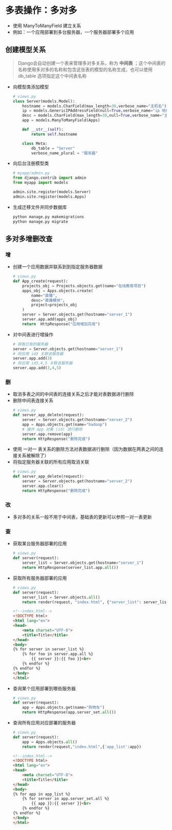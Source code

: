 # 多表操作：多对多
- 使用 ManyToManyField 建立关系
- 例如：一个应用部署到多台服务器，一个服务器部署多个应用
## 创建模型关系
> Django会自动创建一个表来管理多对多关系，称为 __中间表__ ；这个中间表的名称使用多对多的名称和包含这张表的模型的名称生成，也可以使用 db_table 选项指定这个中间表名称
- 向模型类添加模型
    ```python
    # views.py
    class Server(models.Model):
        hostname = models.CharField(max_length=30,verbose_name="主机名")
        ip = models.GenericIPAddressField(null=True,verbose_name="ip 地址")
        desc = models.CharField(max_length=30,null=True,verbose_name="主机描述")
        app = models.ManyToManyField(Apps)

        def __str__(self):
            return self.hostname

        class Meta:
            db_table = "Server"
            verbose_name_plural = "服务器"
    ```
- 向后台注册模型类
    ```python
    # myapp/admin.py
    from django.contrib import admin
    from myapp import models

    admin.site.register(models.Server)
    admin.site.register(models.Apps)
    ```
- 生成迁移文件并同步数据库
    ```bash
    python manage.py makemigrations
    python manage.py migrate

## 多对多增删改查
### 增
- 创建一个应用数据并联系到到指定服务器数据
    ```python
    # views.py
    def App_create(request):
        projects_obj = Projects.objects.get(name="在线教育项目")
        apps_obj = Apps.objects.create(
            name="直播",
            desc="直播模块",
            project=projects_obj
        )
        server = Server.objects.get(hostname="server_1")
        server.app.add(apps_obj)
        return  HttpResponse("应用增加完成")
    ```
- 对中间表进行增操作
    ```python
    # 获取已有的服务器
    server = Server.objects.get(hostname="server_1")
    # 将应用 id3 关联该服务器
    server.app.add(3)
    # 将应用 id3,4,5 关联该服务器
    server.app.add(3,4,5)
    ```
### 删
- 取消多表之间的中间表的连接关系之后才能对表数据进行删除
- 删除中间表连接关系
    ```python
    # views.py
    def server_app_delete(request):
        server = Server.objects.get(hostname="server_2")
        app = Apps.objects.get(name="hadoop")
        # 操作 app 对象 (id) 进行删除
        server.app.remove(app)
        return HttpResponse("删除完成")
    ```
- 使用 一对一 表关系的删除方法对表数据进行删除（因为数据在两表之间的连接关系被解除了）
- 将指定服务器关联的所有应用取消关联
    ```python
    # views.py
    def server_app_delete(request):
        server = Server.objects.get(hostname="server_2")
        server.app.clear()
        return HttpResponse("删除完成")
    ```
### 改
- 多对多的关系一般不用于中间表，基础表的更新可以参照一对一表更新
### 查
- 获取某台服务器部署的应用
    ```python
    # views.py
    def server(request):
        server_list = Server.objects.get(hostname="server_1")
        return HttpResponse(server_list.app.all())
    ```
- 获取所有服务器部署的应用
    ```python
    # views.py
    def server(request):
        server_list = Server.objects.all()
        return render(request, "index.html", {"server_list": server_list})
    ```
    ```html
    <!--index.html-->
    <!DOCTYPE html>
    <html lang="en">
    <head>
        <meta charset="UTF-8">
        <title>Title</title>
    </head>
    <body>
    {% for server in server_list %}
        {% for foo in server.app.all %}
            {{ server }}:{{ foo }}<br>
        {% endfor %}
    {% endfor %}
    </body>
    </html>
    ```
- 查询某个应用部署到哪些服务器
    ```python
    # views.py
    def server(request):
        app = Apps.objects.get(name="购物车")
        return HttpResponse(app.server_set.all())
    ```
- 查询所有应用对应部署的服务器
    ```python
    # views.py
    def server(request):
        app = Apps.objects.all()
        return render(request,"index.html",{'app_list':app})
    ```
    ```html
    <!--index.html-->
    <!DOCTYPE html>
    <html lang="en">
    <head>
        <meta charset="UTF-8">
        <title>Title</title>
    </head>
    <body>
    {% for app in app_list %}
        {% for server in app.server_set.all %}
            {{ app }}:{{ server }}<br>
        {% endfor %}
    {% endfor %}
    </body>
    </html>
    ```
